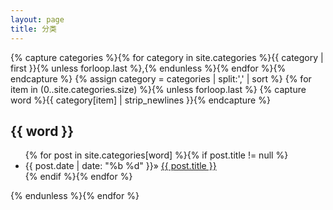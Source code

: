 ```yaml
---
layout: page
title: 分类
---
```


<div>
{% capture categories %}{% for category in site.categories %}{{ category | first }}{% unless forloop.last %},{% endunless %}{% endfor %}{% endcapture %}
{% assign category = categories | split:',' | sort %}
{% for item in (0..site.categories.size) %}{% unless forloop.last %}
{% capture word %}{{ category[item] | strip_newlines }}{% endcapture %}
<h2 class="category" id="{{ word }}">{{ word }}</h2>
<ul>
{% for post in site.categories[word] %}{% if post.title != null %}
<li><span>{{ post.date | date: "%b %d" }}</span>» <a href="{{ site.baseurl}}{{ post.url }}">{{ post.title }}</a></li>
{% endif %}{% endfor %}
</ul>
{% endunless %}{% endfor %}
<br/><br/>
</div>
